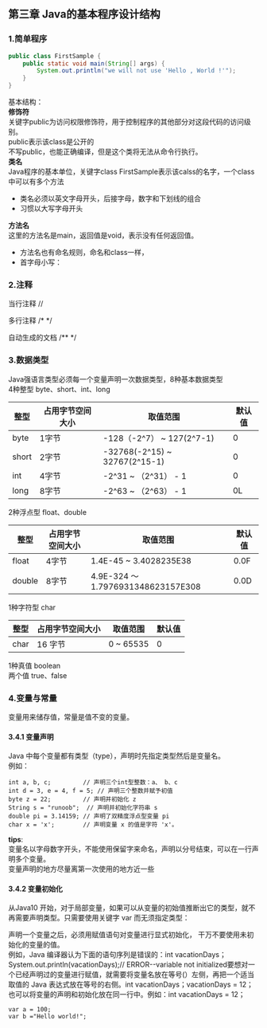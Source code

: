 ## 第三章 Java的基本程序设计结构
### 1.简单程序
```java
public class FirstSample {
    public static void main(String[] args) {
        System.out.println("we will not use 'Hello , World !'");
    }
}
```
基本结构：  
**修饰符**  
关键字public为访问权限修饰符，用于控制程序的其他部分对这段代码的访问级别。  
public表示该class是公开的  
不写public，也能正确编译，但是这个类将无法从命令行执行。  
**类名**  
Java程序的基本单位，关键字class FirstSample表示该calss的名字，一个class中可以有多个方法  
* 类名必须以英文字母开头，后接字母，数字和下划线的组合
* 习惯以大写字母开头

**方法名**  
这里的方法名是main，返回值是void，表示没有任何返回值。

* 方法名也有命名规则，命名和class一样，
* 首字母小写：


### 2.注释
当行注释
//  

多行注释
/*
*/

自动生成的文档
/**
*/
### 3.数据类型
Java强语言类型必须每一个变量声明一次数据类型，8种基本数据类型  
4种整型 byte、short、int、long  

| 整型  |占用字节空间大小| 取值范围                          | 默认值 |
|-----|---|-------------------------------|---|
| byte |1字节| -128（-2^7） ~ 127(2^7-1)       | 0 |
| short |2字节 | -32768(-2^15) ~ 32767(2^15-1) | 0 |
| int |4字节 | -2^31 ~ （2^31） - 1            | 0 |
| long |8字节 | -2^63 ~ （2^63） - 1            | 0L|
2种浮点型 float、double  

| 整型  | 占用字节空间大小 | 取值范围                             | 默认值  |
|-----|----------|----------------------------------|------|
| float | 4字节      | 1.4E-45 ~ 3.4028235E38           | 0.0F |
| double | 8字节      | 4.9E-324 ～1.7976931348623157E308 | 0.0D |
1种字符型 char  

| 整型   | 占用字节空间大小 | 取值范围      | 默认值 |
|------|----------|-----------|---|
| char | 16 字节    | 0 ~ 65535 | 0 |
1种真值 boolean  
两个值 true、false


### 4.变量与常量  
变量用来储存值，常量是值不变的变量。
#### 3.4.1 变量声明
Java 中每个变量都有类型（type），声明时先指定类型然后是变量名。  
例如：
```
int a, b, c;         // 声明三个int型整数：a、 b、c
int d = 3, e = 4, f = 5; // 声明三个整数并赋予初值
byte z = 22;         // 声明并初始化 z
String s = "runoob";  // 声明并初始化字符串 s
double pi = 3.14159; // 声明了双精度浮点型变量 pi
char x = 'x';        // 声明变量 x 的值是字符 'x'。
```
**tips**:  
变量名以字母数字开头，不能使用保留字来命名，声明以分号结束，可以在一行声明多个变量。  
变量声明的地方尽量离第一次使用的地方近一些  

#### 3.4.2 变量初始化
从Java10 开始，对于局部变量，如果可以从变量的初始值推断出它的类型，就不再需要声明类型。只需要使用关键字 var 而无须指定类型：

声明一个变量之后，必须用赋值语句对变量进行显式初始化， 干万不要使用未初始化的变量的值。  
例如，Java 编译器认为下面的语句序列是错误的：int vacationDays；System.out.println(vacationDays);// ERROR--variable not initialized要想对一个已经声明过的变量进行赋值，就需要将变量名放在等号(）左侧，再把一个适当取值的 Java 表达式放在等号的右侧。int vacationDays；vacationDays = 12；也可以将变量的声明和初始化放在同一行中。例如：int vacationDays = 12；
```
var a = 100;
var b ="Hello world!";
```


